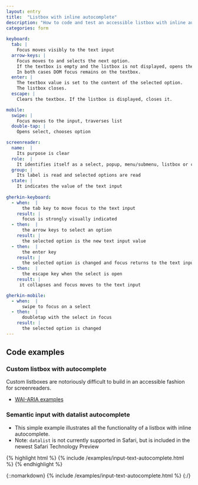 ```yaml
---
layout: entry
title:  "Listbox with inline autocomplete"
description: "How to code and test an accessible listbox with inline autocomplete for the Web"
categories: form
     
keyboard:
  tab: |
    Focus moves visibly to the text input
  arrow-keys: |
    Focus moves to and selects the next option. 
    If the textbox is empty and the listbox is not displayed, opens the listbox and moves visual focus to the next option.
    In both cases DOM focus remains on the textbox.
  enter: |
    The textbox value is set to the content of the selected option.
    The listbox closes.
  escape: |
    Clears the textbox. If the listbox is displayed, closes it.

mobile:
  swipe: |
    Focus moves to the input, traverses list
  double-tap: |
    Opens select, chooses option

screenreader:
  name:  |
    Its purpose is clear
  role:  |
    It identifies itself as a select, popup, menu/submenu, listbox or combobox
  group: |
    Its label is read and selected options are read
  state: |
    It indicates the value of the text input 
    
gherkin-keyboard: 
  - when:  |
      the tab key to move focus to the text input
    result: |
      focus is strongly visually indicated
  - then:  |
      the arrow keys to select an option
    result: |
      the selected option is the new text input value
  - then:  |
      the enter key
    result: |
      the selected option is changed and focus returns to the text input
  - then:  |
      the escape key when the select is open 
    result: |
     it collapses and focus moves to the text input

gherkin-mobile:
  - when:  |
      swipe to focus on a select
  - then:  |
      doubletap with the select in focus
    result: |
      the selected option is changed
---
```


## Code examples

### Custom listbox with autocomplete

Custom listboxes are notoriously difficult to build in an accessible fashion for screenreaders.

- [WAI-ARIA examples](https://w3c.github.io/aria-practices/examples/combobox/combobox-autocomplete-list.html)

### Semantic input with datalist autocomplete

- This simple example illustrates all the functionality of a listbox with inline autocomplete. 
- Note: `datalist` is not currently supported in Safari, but is included in the newest Safari Technology Preview

{% highlight html %}
{% include /examples/input-text-autocomplete.html %}
{% endhighlight %}

{::nomarkdown}
<example>
{% include /examples/input-text-autocomplete.html %}
</example>
{:/}
